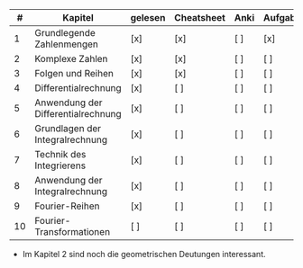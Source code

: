 | #  | Kapitel                               | gelesen | Cheatsheet | Anki | Aufgaben | Seiten |
|----|---------------------------------------|---------|------------|------|----------|--------|
| 1  | Grundlegende Zahlenmengen             | [x]     | [x]        | [ ]  | [x]      | 19     |
| 2  | Komplexe Zahlen                       | [x]     | [x]        | [ ]  | [ ]      | 29     |
| 3  | Folgen und Reihen                     | [x]     | [x]        | [ ]  | [ ]      | 70     |
| 4  | Differentialrechnung                  | [x]     | [ ]        | [ ]  | [ ]      | 54     |
| 5  | Anwendung der Differentialrechnung    | [x]     | [ ]        | [ ]  | [ ]      | 62     |
| 6  | Grundlagen der Integralrechnung       | [x]     | [ ]        | [ ]  | [ ]      | 22     |
| 7  | Technik des Integrierens              | [x]     | [ ]        | [ ]  | [ ]      | 46     |
| 8  | Anwendung der Integralrechnung        | [x]     | [ ]        | [ ]  | [ ]      | 59     |
| 9  | Fourier-Reihen                        | [x]     | [ ]        | [ ]  | [ ]      | 24     |
| 10 | Fourier-Transformationen              | [ ]     | [ ]        | [ ]  | [ ]      | 66     |

- Im Kapitel 2 sind noch die geometrischen Deutungen interessant.